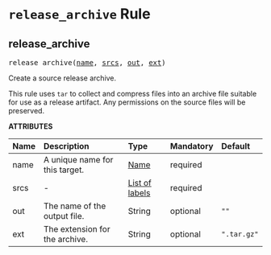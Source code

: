 <!-- Generated with Stardoc, Do Not Edit! -->
# `release_archive` Rule


<a id="release_archive"></a>

## release_archive

<pre>
release_archive(<a href="#release_archive-name">name</a>, <a href="#release_archive-srcs">srcs</a>, <a href="#release_archive-out">out</a>, <a href="#release_archive-ext">ext</a>)
</pre>

Create a source release archive.

This rule uses `tar` to collect and compress files into an archive file suitable for use as a release artifact. Any permissions on the source files will be preserved.

**ATTRIBUTES**


| Name  | Description | Type | Mandatory | Default |
| :------------- | :------------- | :------------- | :------------- | :------------- |
| <a id="release_archive-name"></a>name |  A unique name for this target.   | <a href="https://bazel.build/concepts/labels#target-names">Name</a> | required |  |
| <a id="release_archive-srcs"></a>srcs |  -   | <a href="https://bazel.build/concepts/labels">List of labels</a> | required |  |
| <a id="release_archive-out"></a>out |  The name of the output file.   | String | optional |  `""`  |
| <a id="release_archive-ext"></a>ext |  The extension for the archive.   | String | optional |  `".tar.gz"`  |


